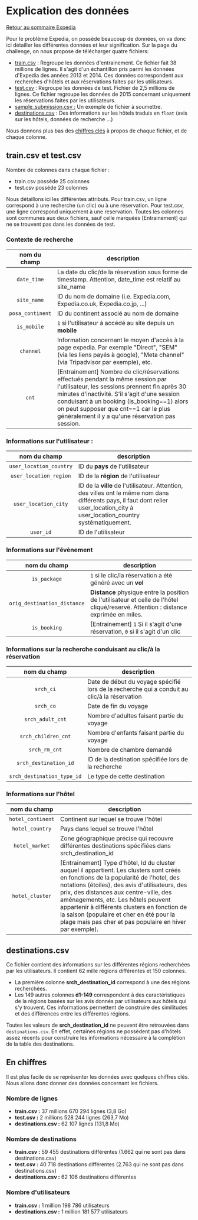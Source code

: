 # Explication des données

[Retour au sommaire Expedia](expedia_sommaire.md)

Pour le problème Expedia, on possède beaucoup de données, on va donc ici détailler les différentes données et leur signification.
Sur la page du challenge, on nous propose de télécharger quatre fichiers:

* [train.csv](#traincsv-et-testcsv) : Regroupe les données d'entrainement. Ce fichier fait 38 millions de lignes. Il s'agit d'un échantillon pris parmi les données d'Expedia des années 2013 et 2014. Ces données correspondent aux recherches d'hôtels et aux réservations faites par les utilisateurs.
* [test.csv](#traincsv-et-testcsv) : Regroupe les données de test. Fichier de 2,5 millions de lignes. Ce fichier regroupe les données de 2015 concernant uniquement les réservations faites par les utilisateurs.
* [sample_submission.csv :](expedia_notation.md#données-à-soumettre) Un exemple de fichier à soumettre.
* [destinations.csv](#destinationscsv) : Des informations sur les hôtels traduis en `float` (avis sur les hôtels, données de recherche ...)

Nous donnons plus bas des [chiffres clés](#en-chiffres) à propos de chaque fichier, et de chaque colonne.

## train.csv et test.csv

Nombre de colonnes dans chaque fichier :
* train.csv possède 25 colonnes
* test.csv possède 23 colonnes

Nous détaillons ici les différentes attributs. Pour train.csv, un ligne correspond à une recherche (un clic) ou à une réservation. Pour test.csv, une ligne correspond uniquement à une reservation. Toutes les colonnes sont communes aux deux fichiers, sauf celle marquées [Entrainement] qui ne se trouvent pas dans les données de test.

### Contexte de recherche

nom du champ                | description
:--------------------------:|------------
`date_time`                 | La date du clic/de la réservation sous forme de timestamp. Attention, date_time est relatif au site_name
`site_name`                 | ID du nom de domaine (i.e. Expedia.com, Expedia.co.uk, Expedia.co.jp, ...)
`posa_continent`            | ID du continent associé au nom de domaine
`is_mobile`                 | `1` si l'utilisateur à accédé au site depuis un **mobile**
`channel`                   | Information concernant le moyen d'accès à la page expedia. Par exemple "Direct", "SEM" (via les liens payés à google), "Meta channel" (via Tripadvisor par exemple), etc.
`cnt`                       | [Entrainement] Nombre de clic/réservations effectués pendant la même session par l'utilisateur, les sessions prennent fin après 30 minutes d'inactivité. S'il s'agit d'une session conduisant à un booking (is_booking==1) alors on peut supposer que cnt==1 car le plus généralement il y a qu'une réservation pas session.

### Informations sur l'utilisateur :

nom du champ                | description
:--------------------------:|------------
`user_location_country`     | ID du **pays** de l'utilisateur
`user_location_region`      | ID de la **région** de l'utilisateur
`user_location_city`        | ID de la **ville** de l'utilisateur. Attention, des villes ont le même nom dans différents pays, il faut dont relier user_location_city à user_location_country systématiquement.
`user_id`                   | ID de l'utilisateur

### Informations sur l'évènement

nom du champ                | description
:--------------------------:|------------
`is_package`                | `1` si le clic/la réservation a été généré avec un **vol**
`orig_destination_distance` | **Distance** physique entre la position de l'utilisateur et celle de l'hôtel cliqué/reservé. Attention : distance exprimée en miles.
`is_booking`                | [Entrainement] `1` Si il s'agit d'une réservation, `0` si il s'agit d'un clic

### Informations sur la recherche conduisant au clic/à la réservation

nom du champ                | description
:--------------------------:|------------
`srch_ci`                   | Date de début du voyage spécifié lors de la recherche qui a conduit au clic/à la réservation
`srch_co`                   | Date de fin du voyage
`srch_adult_cnt`            | Nombre d'adultes faisant partie du voyage
`srch_children_cnt`         | Nombre d'enfants faisant partie du voyage
`srch_rm_cnt`               | Nombre de chambre demandé
`srch_destination_id`       | ID de la destination spécifiée lors de la recherche
`srch_destination_type_id`  | Le type de cette destination

### Informations sur l'hôtel

nom du champ                | description
:--------------------------:|------------
`hotel_continent`           | Continent sur lequel se trouve l'hôtel
`hotel_country`             | Pays dans lequel se trouve l'hôtel
`hotel_market`              | Zone géographique précise qui recouvre différentes destinations spécifiées dans srch_destination_id
`hotel_cluster`             | [Entrainement] Type d'hôtel, Id du cluster auquel il appartient. Les clusters sont créés en fonctions de la popularité de l'hotel, des notations (étoiles), des avis d'utilisateurs, des prix, des distances aux centre-ville, des aménagements, etc. Les hôtels peuvent appartenir à différents clusters en fonction de la saison (populaire et cher en été pour la plage mais pas cher et pas populaire en hiver par exemple).

## destinations.csv

Ce fichier contient des informations sur les différentes régions recherchées par les utilisateurs. Il contient 62 mille régions différentes et 150 colonnes.

* La première colonne **srch_destination_id** correspond à une des régions recherchées.
* Les 149 autres colonnes **d1-149** correspondent à des caractéristiques de la régions basées sur les avis donnés par utilisateurs aux hôtels qui s'y trouvent. Ces informations permettent de construire des similitudes et des différences entre les différentes régions.

Toutes les valeurs de **srch_destination_id** ne peuvent être retrouvées dans `destinations.csv`. En effet, certaines régions ne possèdent pas d'hôtels assez récents pour construire les informations nécessaire à la complétion de la table des destinations.

## En chiffres

Il est plus facile de se représenter les données avec quelques chiffres clés. Nous allons donc donner des données concernant les fichiers.

### Nombre de lignes

* **train.csv :** 37 millions 670 294 lignes (3,8 Go)
* **test.csv :** 2 millions 528 244 lignes (263,7 Mo)
* **destinations.csv :** 62 107 lignes (131,8 Mo)

### Nombre de destinations

* **train.csv :** 59 455 destinations différentes (1.662 qui ne sont pas dans destinations.csv)
* **test.csv :** 40 718 destinations différentes (2.763 qui ne sont pas dans destinations.csv)
* **destinations.csv :** 62 106 destinations différentes

### Nombre d'utilisateurs

* **train.csv :** 1 million 198 786 utilisateurs
* **destinations.csv :** 1 million 181 577 utilisateurs
